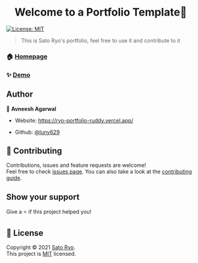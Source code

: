 <h1 align="center">Welcome to a Portfolio Template👋</h1>
<p>
  <a href="https://github.com/luny629/RyoPortfolio/blob/main/LICENSE" target="_blank">
    <img alt="License: MIT" src="https://img.shields.io/badge/License-MIT-yellow.svg" />
  </a>
  <!-- <a href="https://twitter.com/luny629" target="_blank"> -->
    <!-- <img alt="Twitter: luny629" src="https://img.shields.io/twitter/follow/luny629.svg?style=social" /> -->
  <!-- </a> -->
</p>

> This is Sato Ryo's portfolio, feel free to use it and contribute to it

<!-- > ![Sato Ryo's portfolio](https://user-images.githubusercontent.com/76690419/208230094-77705d55-5099-4539-8ff9-97b7ae041013.png) -->

### 🏠 [Homepage](https://www.avneesh.tech/)

### ✨ [Demo](https://www.avneesh.tech/)

## Author

👤 **Avneesh Agarwal**

- Website: https://ryo-portfolio-ruddy.vercel.app/
<!-- - Twitter: [@luny629](https://twitter.com/luny629) -->
- Github: [@luny629](https://https://github.com/luny629)
<!-- - LinkedIn: [@luny629](https://linkedin.com/in/luny629) -->

## 🤝 Contributing

Contributions, issues and feature requests are welcome!<br />Feel free to check [issues page](https://github.com/luny629/RyoPortfolio/issues). You can also take a look at the [contributing guide](https://github.com/luny629/RyoPortfolio/blob/main/CONTRIBUTING.md).

## Show your support

Give a ⭐️ if this project helped you!

## 📝 License

Copyright © 2021 [Sato Ryo](https://github.com/luny629).<br />
This project is [MIT](https://github.com/luny629/RyoPortfolio/blob/main/LICENSE) licensed.
